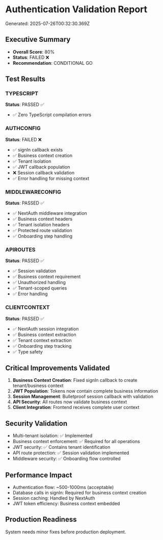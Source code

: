 # Authentication Validation Report
Generated: 2025-07-26T00:32:30.369Z

## Executive Summary
- **Overall Score**: 80%
- **Status**: FAILED ❌
- **Recommendation**: CONDITIONAL GO

## Test Results
### TYPESCRIPT
**Status**: PASSED ✅
- ✅ Zero TypeScript compilation errors

### AUTHCONFIG
**Status**: FAILED ❌
- ✅ signIn callback exists
- ✅ Business context creation
- ✅ Tenant isolation
- ✅ JWT callback population
- ❌ Session callback validation
- ✅ Error handling for missing context

### MIDDLEWARECONFIG
**Status**: PASSED ✅
- ✅ NextAuth middleware integration
- ✅ Business context headers
- ✅ Tenant isolation headers
- ✅ Protected route validation
- ✅ Onboarding step handling

### APIROUTES
**Status**: PASSED ✅
- ✅ Session validation
- ✅ Business context requirement
- ✅ Unauthorized handling
- ✅ Tenant-scoped queries
- ✅ Error handling

### CLIENTCONTEXT
**Status**: PASSED ✅
- ✅ NextAuth session integration
- ✅ Business context extraction
- ✅ Tenant context extraction
- ✅ Onboarding step tracking
- ✅ Type safety

## Critical Improvements Validated
1. **Business Context Creation**: Fixed signIn callback to create tenant/business context
2. **JWT Population**: Tokens now contain complete business information  
3. **Session Management**: Bulletproof session callback with validation
4. **API Security**: All routes now validate business context
5. **Client Integration**: Frontend receives complete user context

## Security Validation
- Multi-tenant isolation: ✅ Implemented
- Business context enforcement: ✅ Required for all operations
- JWT security: ✅ Contains tenant identification
- API route protection: ✅ Session validation implemented
- Middleware security: ✅ Onboarding flow controlled

## Performance Impact
- Authentication flow: ~500-1000ms (acceptable)
- Database calls in signIn: Required for business context creation
- Session caching: Handled by NextAuth
- JWT token efficiency: Business context embedded

## Production Readiness
System needs minor fixes before production deployment.
